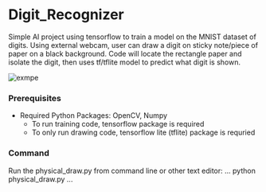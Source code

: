 # Digit_Recognizer
Simple AI project using tensorflow to train a model on the MNIST dataset of digits. Using external webcam, user can draw a digit on sticky note/piece of paper on a black background. Code will locate the rectangle paper and isolate the digit, then uses tf/tflite model to predict what digit is shown. 

![exmpe](https://github.com/dylanj1383/Digit_Recognizer/assets/109835004/7554589d-0730-4ec1-ba69-06b35bf710fd)

### Prerequisites
- Required Python Packages: OpenCV, Numpy
  - To run training code, tensorflow package is required
  - To only run drawing code, tensorflow lite (tflite) package is requried
 
### Command
Run the physical_draw.py from command line or other text editor:
...
python physical_draw.py
...
